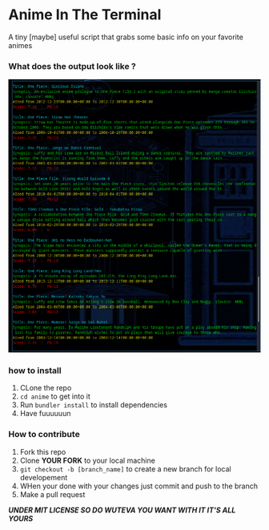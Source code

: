 # Anime In The Terminal 

A tiny [maybe] useful script that grabs some basic info on your favorite animes

### **What does the output look like ?**


![script output](output.png)

### how to install 

1. CLone the repo 
2. `cd anime` to get into it
3. Run `bundler install` to install dependencies 
4. Have fuuuuuun

### How to contribute

1. Fork this repo
2. Clone **YOUR FORK** to your local machine
3. `git checkout -b [branch_name]` to create a new branch for local developement 
4. WHen your done with your changes just commit and push to the branch 
5. Make a pull request

***UNDER MIT LICENSE SO DO WUTEVA YOU WANT WITH IT IT'S ALL YOURS***